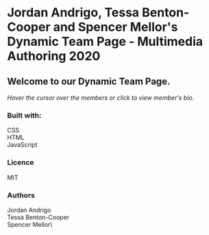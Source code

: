 # Jordan Andrigo, Tessa Benton-Cooper and Spencer Mellor's Dynamic Team Page - Multimedia Authoring 2020

## Welcome to our Dynamic Team Page.

*Hover the cursor over the members or click to view member's bio.*

### Built with:
CSS\
HTML\
JavaScript

### Licence
MIT

### Authors
Jordan Andrigo\
Tessa Benton-Cooper\
Spencer Mellor\